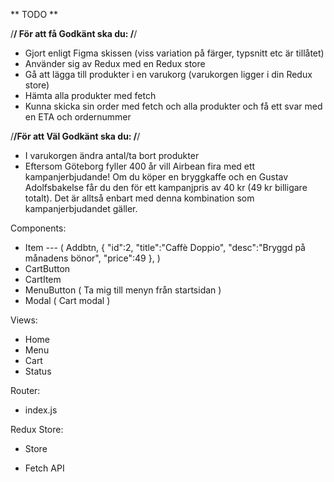 ** TODO **

/**/ För att få Godkänt ska du: /**/

- Gjort enligt Figma skissen (viss variation på färger, typsnitt etc är tillåtet)
- Använder sig av Redux med en Redux store
- Gå att lägga till produkter i en varukorg (varukorgen ligger i din Redux store)
- Hämta alla produkter med fetch
- Kunna skicka sin order med fetch och alla produkter och få ett svar med en ETA och ordernummer

/**/För att Väl Godkänt ska du: /**/

- I varukorgen ändra antal/ta bort produkter
- Eftersom Göteborg fyller 400 år vill Airbean fira med ett kampanjerbjudande! Om du köper en bryggkaffe och en Gustav Adolfsbakelse får du den för ett kampanjpris av 40 kr (49 kr billigare totalt). Det är alltså enbart med denna kombination som kampanjerbjudandet gäller.

Components:

- Item --- ( Addbtn, {
  "id":2, "title":"Caffè Doppio", "desc":"Bryggd på månadens bönor", "price":49 }, )
- CartButton
- CartItem
- MenuButton ( Ta mig till menyn från startsidan )
- Modal ( Cart modal )

Views:

- Home
- Menu
- Cart
- Status

Router:

- index.js

Redux Store:

- Store

- Fetch API
